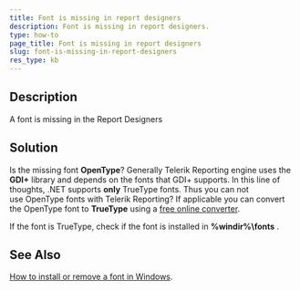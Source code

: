 ```yaml
---
title: Font is missing in report designers
description: Font is missing in report designers.
type: how-to
page_title: Font is missing in report designers
slug: font-is-missing-in-report-designers
res_type: kb
---
```


## Description

A font is missing in the Report Designers

## Solution
   
Is the missing font **OpenType**? Generally Telerik Reporting engine uses the **GDI+** library and depends on the fonts that GDI+ supports. In this line of thoughts, .NET supports **only** TrueType fonts. Thus you can not use OpenType fonts with Telerik Reporting? If applicable you can convert the OpenType font to **TrueType** using a [free online converter](http://www.freefontconverter.com/).   
   
If the font is TrueType, check if the font is installed in **%windir%\fonts** .
 
## See Also

[How to install or remove a font in Windows](https://support.microsoft.com/en-us/windows/how-to-install-or-remove-a-font-in-windows-f12d0657-2fc8-7613-c76f-88d043b334b8).

